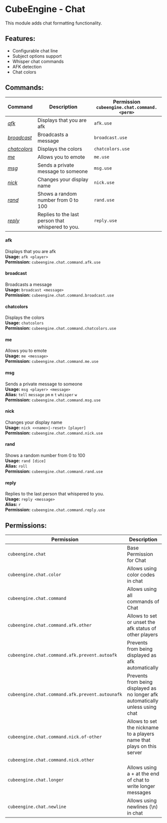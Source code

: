 # CubeEngine - Chat
This module adds chat formatting functionality.

## Features:
 - Configurable chat line
 - Subject options support
 - Whisper chat commands
 - AFK detection
 - Chat colors

## Commands:

| Command | Description | Permission<br>`cubeengine.chat.command.<perm>` |
| --- | --- | --- |
| [*afk*](#afk) | Displays that you are afk | `afk.use` |
| [*broadcast*](#broadcast) | Broadcasts a message | `broadcast.use` |
| [*chatcolors*](#chatcolors) | Displays the colors | `chatcolors.use` |
| [*me*](#me) | Allows you to emote | `me.use` |
| [*msg*](#msg) | Sends a private message to someone | `msg.use` |
| [*nick*](#nick) | Changes your display name | `nick.use` |
| [*rand*](#rand) | Shows a random number from 0 to 100 | `rand.use` |
| [*reply*](#reply) | Replies to the last person that whispered to you. | `reply.use` |

#### afk  
Displays that you are afk  
**Usage:** `afk <player>`  
**Permission:** `cubeengine.chat.command.afk.use`  
  

#### broadcast  
Broadcasts a message  
**Usage:** `broadcast <message>`  
**Permission:** `cubeengine.chat.command.broadcast.use`  
  

#### chatcolors  
Displays the colors  
**Usage:** `chatcolors `  
**Permission:** `cubeengine.chat.command.chatcolors.use`  
  

#### me  
Allows you to emote  
**Usage:** `me <message>`  
**Permission:** `cubeengine.chat.command.me.use`  
  

#### msg  
Sends a private message to someone  
**Usage:** `msg <player> <message>`  
**Alias:** `tell` `message` `pm` `m` `t` `whisper` `w`  
**Permission:** `cubeengine.chat.command.msg.use`  
  

#### nick  
Changes your display name  
**Usage:** `nick <<name>|-reset> [player]`  
**Permission:** `cubeengine.chat.command.nick.use`  
  

#### rand  
Shows a random number from 0 to 100  
**Usage:** `rand [dice]`  
**Alias:** `roll`  
**Permission:** `cubeengine.chat.command.rand.use`  
  

#### reply  
Replies to the last person that whispered to you.  
**Usage:** `reply <message>`  
**Alias:** `r`  
**Permission:** `cubeengine.chat.command.reply.use`  
  

## Permissions:

| Permission | Description |
| --- | --- |
| `cubeengine.chat` | Base Permission for Chat |
| `cubeengine.chat.color` | Allows using color codes in chat |
| `cubeengine.chat.command` | Allows using all commands of Chat |
| `cubeengine.chat.command.afk.other` | Allows to set or unset the afk status of other players |
| `cubeengine.chat.command.afk.prevent.autoafk` | Prevents from being displayed as afk automatically |
| `cubeengine.chat.command.afk.prevent.autounafk` | Prevents from being displayed as no longer afk automatically unless using chat |
| `cubeengine.chat.command.nick.of-other` | Allows to set the nickname to a players name that plays on this server |
| `cubeengine.chat.command.nick.other` |  |
| `cubeengine.chat.longer` | Allows using a + at the end of chat to write longer messages |
| `cubeengine.chat.newline` | Allows using newlines (\n) in chat |
